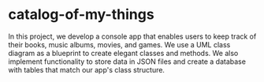# catalog-of-my-things
In this project, we develop a console app that enables users to keep track of their books, music albums, movies, and games. We use a UML class diagram as a blueprint to create elegant classes and methods. We also implement functionality to store data in JSON files and create a database with tables that match our app's class structure.
